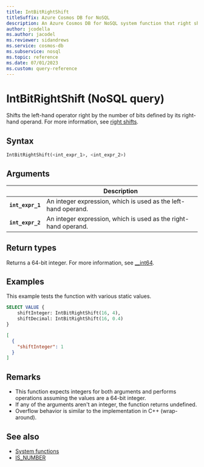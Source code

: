 ```yaml
---
title: IntBitRightShift
titleSuffix: Azure Cosmos DB for NoSQL
description: An Azure Cosmos DB for NoSQL system function that right shifts one number by a specific number of bits.
author: jcodella
ms.author: jacodel
ms.reviewer: sidandrews
ms.service: cosmos-db
ms.subservice: nosql
ms.topic: reference
ms.date: 07/01/2023
ms.custom: query-reference
---
```


# IntBitRightShift (NoSQL query)

Shifts the left-hand operator right by the number of bits defined by its right-hand operand. For more information, see [right shifts](/cpp/cpp/left-shift-and-right-shift-operators-input-and-output).

## Syntax

```sql
IntBitRightShift(<int_expr_1>, <int_expr_2>)
```

## Arguments

| | Description |
| --- | --- |
| **`int_expr_1`** | An integer expression, which is used as the left-hand operand. |
| **`int_expr_2`** | An integer expression, which is used as the right-hand operand. |

## Return types

Returns a 64-bit integer. For more information, see [__int64](/cpp/cpp/int8-int16-int32-int64).

## Examples

This example tests the function with various static values.

```sql
SELECT VALUE {
    shiftInteger: IntBitRightShift(16, 4),
    shiftDecimal: IntBitRightShift(16, 0.4)
}
```

```json
[
  {
    "shiftInteger": 1
  }
]
```

## Remarks

- This function expects integers for both arguments and performs operations assuming the values are a 64-bit integer.
- If any of the arguments aren't an integer, the function returns undefined.
- Overflow behavior is similar to the implementation in C++ (wrap-around).

## See also

- [System functions](system-functions.yml)
- [IS_NUMBER](is-number.md)
